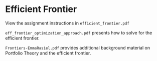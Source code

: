 # Efficient Frontier

View the assignment instructions in `efficient_frontier.pdf`

`eff_frontier_optimization_approach.pdf` presents how to solve for the efficient frontier.

`Frontiers-EmmaRasiel.pdf` provides additional background material on
Portfolio Theory and the efficient frontier. 